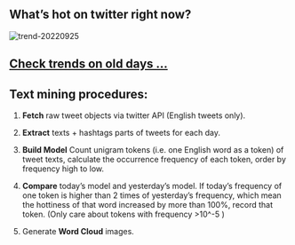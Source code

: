 ## What’s hot on twitter right now?

![trend-20220925][wordcloud]

[wordcloud]: https://raw.githubusercontent.com/xdqc/tweet-trend-everyday/master/word-cloud/trend-20220925.png?token=AF5V4P7ADR6KQBZ4CEDTNIK6AXRMU "trend-20220925"

## [Check trends on old days ...](https://github.com/xdqc/tweet-trend-everyday/tree/master/word-cloud)

## Text mining procedures:

1. **Fetch** raw tweet objects via twitter API (English tweets only).

2. **Extract** texts + hashtags parts of tweets for each day.

3. **Build Model** Count unigram tokens (i.e. one English word as a token) of tweet texts, calculate the occurrence frequency of each token, order by frequency high to low.

4. **Compare** today’s model and yesterday’s model. If today’s frequency of one token is higher than 2 times of yesterday’s frequency, which mean the hottiness of that word increased by more than 100%, record that token. (Only care about tokens with frequency >10^-5 )

5. Generate **Word Cloud** images.
